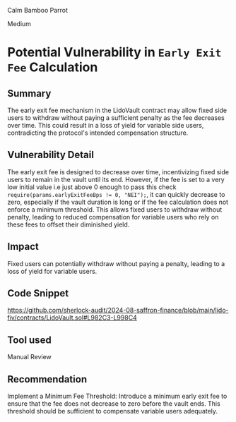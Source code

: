Calm Bamboo Parrot

Medium

# Potential Vulnerability in `Early Exit Fee` Calculation

## Summary
The early exit fee mechanism in the LidoVault contract may allow fixed side users to withdraw without paying a sufficient penalty as the fee decreases over time. This could result in a loss of yield for variable side users, contradicting the protocol's intended compensation structure.
## Vulnerability Detail
The early exit fee is designed to decrease over time, incentivizing fixed side users to remain in the vault until its end. However, if the fee is set to a very low initial value i.e just above 0 enough to pass this check ` require(params.earlyExitFeeBps != 0, "NEI");`,   it can quickly decrease to zero, especially if the vault duration is long or if the fee calculation does not enforce a minimum threshold. This allows fixed users to withdraw without penalty, leading to reduced compensation for variable users who rely on these fees to offset their diminished yield.
## Impact
Fixed users can potentially withdraw without paying a penalty, leading to a loss of yield for variable users.
## Code Snippet
https://github.com/sherlock-audit/2024-08-saffron-finance/blob/main/lido-fiv/contracts/LidoVault.sol#L982C3-L998C4
## Tool used

Manual Review

## Recommendation
Implement a Minimum Fee Threshold: Introduce a minimum early exit fee to ensure that the fee does not decrease to zero before the vault ends. This threshold should be sufficient to compensate variable users adequately.